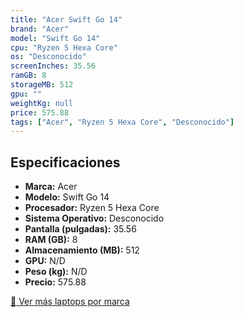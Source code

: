 ```yaml
---
title: "Acer Swift Go 14"
brand: "Acer"
model: "Swift Go 14"
cpu: "Ryzen 5 Hexa Core"
os: "Desconocido"
screenInches: 35.56
ramGB: 8
storageMB: 512
gpu: ""
weightKg: null
price: 575.88
tags: ["Acer", "Ryzen 5 Hexa Core", "Desconocido"]
---
```

## Especificaciones

- **Marca:** Acer
- **Modelo:** Swift Go 14
- **Procesador:** Ryzen 5 Hexa Core
- **Sistema Operativo:** Desconocido
- **Pantalla (pulgadas):** 35.56
- **RAM (GB):** 8
- **Almacenamiento (MB):** 512
- **GPU:** N/D
- **Peso (kg):** N/D
- **Precio:** 575.88

[:rocket: Ver más laptops por marca](/brand/acer)
